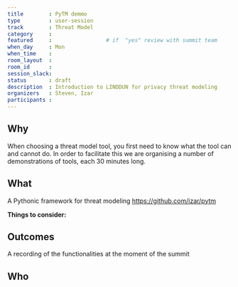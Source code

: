 ```yaml
---
title        : PyTM demmo
type         : user-session
track        : Threat Model
category     :
featured     :                 # if  "yes" review with summit team
when_day     : Mon
when_time    : 
room_layout  :
room_id      : 
session_slack: 
status       : draft
description  : Introduction to LINDDUN for privacy threat modeling
organizers   : Steven, Izar
participants :
---
```


## Why
When choosing a threat model tool, you first need to know what the tool can and cannot do. In order to facilitate this we are organising a number of demonstrations of tools, each 30 minutes long.

## What
A Pythonic framework for threat modeling
https://github.com/izar/pytm


**Things to consider:**



## Outcomes
A recording of the functionalities at the moment of the summit

## Who
